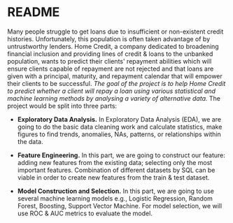 # README

Many people struggle to get loans due to insufficient or non-existent credit histories. Unfortunately, this population is often taken advantage of by untrustworthy lenders. Home Credit, a company dedicated to broadening financial inclusion and providing lines of credit & loans to the unbanked population, wants to predict their clients' repayment abilities which will ensure clients capable of repayment are not rejected and that loans are given with a principal, maturity, and repayment calendar that will empower their clients to be successful. *The goal of the project is to help Home Credit to predict whether a client will repay a loan using various statistical and machine learning methods by analysing a variety of alternative data.* The project would be split into three parts: 

- **Exploratory Data Analysis.** In Exploratory Data Analysis (EDA), we are going to do the basic data cleaning work and calculate statistics, make figures to find trends, anomalies, NAs, patterns, or relationships within the data. 

- **Feature Engineering.** In this part, we are going to construct our feature: adding new features from the existing data; selecting only the most important features. Combination of different datasets by SQL can be viable in order to create new features from the train & test dataset.

- **Model Construction and Selection.** In this part, we are going to use several machine learning models e.g., Logistic Regression, Random Forest, Boosting, Support Vector Machine. For model selection, we will use ROC & AUC metrics to evaluate the model.